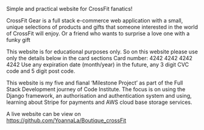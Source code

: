 




Simple and practical website for CrossFit fanatics!

CrossFit Gear is a full stack e-commerce web application with a small, unique selections of products and gifts that someone interested in the world of CrossFit will enjoy. Or a friend who wants to surprise a love one with a funky gift 

This website is for educational purposes only. So on this website please use only the details below in the card sections 
Card number: 4242 4242 4242 4242
Use any expiration date (month/year) in the future, any 3 digit CVC code and 5 digit post code.

This website is my five and fianal  ‘Milestone Project’ as part of the Full Stack Development journey of Code Institute. The focus is  on using the Django framework,  an authorisation and authentication system and using, learning about  Stripe for payments and AWS cloud base storage services. 

A live website can be view on https://github.com/YoannaLa/Boutique_crossFit